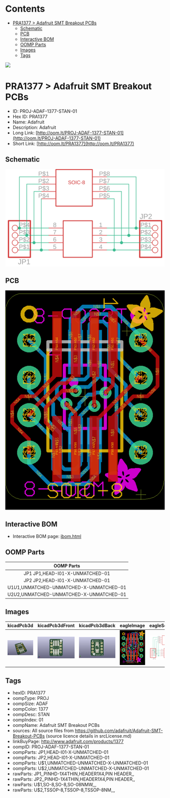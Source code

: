 



Contents
========

* [PRA1377 > Adafruit SMT Breakout PCBs](#pra1377--adafruit-smt-breakout-pcbs)
	* [Schematic](#schematic)
	* [PCB](#pcb)
	* [Interactive BOM](#interactive-bom)
	* [OOMP Parts](#oomp-parts)
	* [Images](#images)
	* [Tags](#tags)
  
![][im]
# PRA1377 > Adafruit SMT Breakout PCBs

- ID: PROJ-ADAF-1377-STAN-01
- Hex ID: PRA1377
- Name: Adafruit
- Description: Adafruit
- Long Link: [http://oom.lt/PROJ-ADAF-1377-STAN-01](http://oom.lt/PROJ-ADAF-1377-STAN-01)
- Short Link: [http://oom.lt/PRA1377](http://oom.lt/PRA1377)

## Schematic
  
[![schem](eagleSchemImage.png)](eagleSchemImage.png)
## PCB
  
[![pcb](eagleImage.png)](eagleImage.png)
## Interactive BOM

- Interactive BOM page: [ibom.html](https://htmlpreview.github.io/?https://github.com/oomlout/oomlout_OOMP_projects/blob/main/PROJ-ADAF-1377-STAN-01/kicad/bom/ibom.html)

## OOMP Parts
  

|OOMP Parts|
| :---: |
|JP1 JP1,HEAD-I01-X-UNMATCHED-01|
|JP2 JP2,HEAD-I01-X-UNMATCHED-01|
|U$1 U$1,UNMATCHED-UNMATCHED-X-UNMATCHED-01|
|U$2 U$2,UNMATCHED-UNMATCHED-X-UNMATCHED-01|

## Images
  
  

|kicadPcb3d|kicadPcb3dFront|kicadPcb3dBack|eagleImage|eagleSchemImage|
| :---: | :---: | :---: | :---: | :---: |
|[![kicadPcb3d](kicadPcb3d_140.png)](kicadPcb3d.png)|[![kicadPcb3dFront](kicadPcb3dFront_140.png)](kicadPcb3dFront.png)|[![kicadPcb3dBack](kicadPcb3dBack_140.png)](kicadPcb3dBack.png)|[![eagleImage](eagleImage_140.png)](eagleImage.png)|[![eagleSchemImage](eagleSchemImage_140.png)](eagleSchemImage.png)|

## Tags

- hexID: PRA1377
- oompType: PROJ
- oompSize: ADAF
- oompColor: 1377
- oompDesc: STAN
- oompIndex: 01
- oompName: Adafruit SMT Breakout PCBs
- sources: All source files from https://github.com/adafruit/Adafruit-SMT-Breakout-PCBs (source licence details in srcLicense.md)
- linkBuyPage: http://www.adafruit.com/products/1377
- oompID: PROJ-ADAF-1377-STAN-01
- oompParts: JP1,HEAD-I01-X-UNMATCHED-01
- oompParts: JP2,HEAD-I01-X-UNMATCHED-01
- oompParts: U$1,UNMATCHED-UNMATCHED-X-UNMATCHED-01
- oompParts: U$2,UNMATCHED-UNMATCHED-X-UNMATCHED-01
- rawParts: JP1,,PINHD-1X4THIN,HEADER1X4,PIN HEADER,,
- rawParts: JP2,,PINHD-1X4THIN,HEADER1X4,PIN HEADER,,
- rawParts: U$1,SO-8,SO-8,SO-08NMW,,,
- rawParts: U$2,TSSOP-8,TSSOP-8,TSSOP-8NM,,,



[im]: kicadPcb3d_450.png
